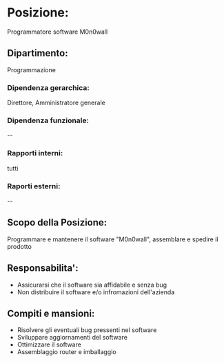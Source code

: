 
# Posizione: 
Programmatore software M0n0wall

## Dipartimento: 
Programmazione

### Dipendenza gerarchica: 
Direttore, Amministratore generale

### Dipendenza funzionale:
--

### Rapporti interni: 
tutti

### Raporti esterni:
--

## Scopo della Posizione: 
Programmare e mantenere il software "M0n0wall", assemblare e spedire il prodotto

## Responsabilita':
- Assicurarsi che il software sia affidabile e senza bug
- Non distribuire il software e/o infromazioni dell'azienda

## Compiti e mansioni:
- Risolvere gli eventuali bug pressenti nel software
- Sviluppare aggiornamenti del software
- Ottimizzare il software
- Assemblaggio router e imballaggio
